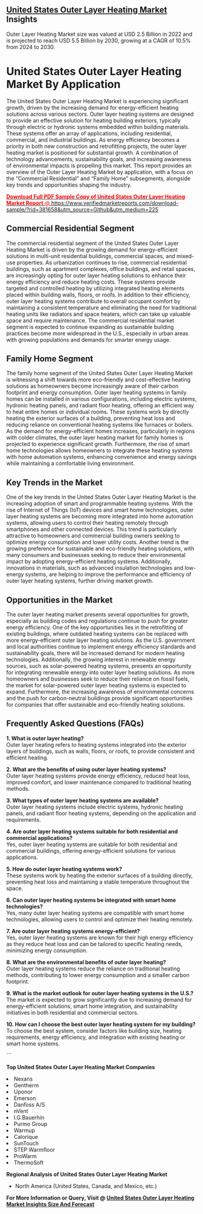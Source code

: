 <h2><a href="https://www.verifiedmarketreports.com/download-sample/?rid=381658&amp;utm_source=Github&amp;utm_medium=225" target="_blank">United States Outer Layer Heating Market</a> Insights</h2><p>Outer Layer Heating Market size was valued at USD 2.5 Billion in 2022 and is projected to reach USD 5.5 Billion by 2030, growing at a CAGR of 10.5% from 2024 to 2030.</p><p> <h1>United States Outer Layer Heating Market By Application</h1> <p>The United States Outer Layer Heating Market is experiencing significant growth, driven by the increasing demand for energy-efficient heating solutions across various sectors. Outer layer heating systems are designed to provide an effective solution for heating building exteriors, typically through electric or hydronic systems embedded within building materials. These systems offer an array of applications, including residential, commercial, and industrial buildings. As energy efficiency becomes a priority in both new construction and retrofitting projects, the outer layer heating market is positioned for substantial growth. A combination of technology advancements, sustainability goals, and increasing awareness of environmental impacts is propelling this market. This report provides an overview of the Outer Layer Heating Market by application, with a focus on the “Commercial Residential” and “Family Home” subsegments, alongside key trends and opportunities shaping the industry. <p><a href="#"><p><span class=""><span style="color: #ff0000;"><strong>Download Full PDF Sample Copy of United States Outer Layer Heating Market Report</strong> @ </span><a href="https://www.verifiedmarketreports.com/download-sample/?rid=381658&amp;utm_source=Github&amp;utm_medium=225" target="_blank">https://www.verifiedmarketreports.com/download-sample/?rid=381658&amp;utm_source=Github&amp;utm_medium=225</a></span></p></a></p> <h2>Commercial Residential Segment</h2> <p>The commercial residential segment of the United States Outer Layer Heating Market is driven by the growing demand for energy-efficient solutions in multi-unit residential buildings, commercial spaces, and mixed-use properties. As urbanization continues to rise, commercial residential buildings, such as apartment complexes, office buildings, and retail spaces, are increasingly opting for outer layer heating solutions to enhance their energy efficiency and reduce heating costs. These systems provide targeted and controlled heating by utilizing integrated heating elements placed within building walls, floors, or roofs. In addition to their efficiency, outer layer heating systems contribute to overall occupant comfort by maintaining a consistent temperature and eliminating the need for traditional heating units like radiators and space heaters, which can take up valuable space and require maintenance. The commercial residential market segment is expected to continue expanding as sustainable building practices become more widespread in the U.S., especially in urban areas with growing populations and demands for smarter energy usage.</p> <h2>Family Home Segment</h2> <p>The family home segment of the United States Outer Layer Heating Market is witnessing a shift towards more eco-friendly and cost-effective heating solutions as homeowners become increasingly aware of their carbon footprint and energy consumption. Outer layer heating systems in family homes can be installed in various configurations, including electric systems, hydronic heating panels, and radiant floor heating, offering an efficient way to heat entire homes or individual rooms. These systems work by directly heating the exterior surfaces of a building, preventing heat loss and reducing reliance on conventional heating systems like furnaces or boilers. As the demand for energy-efficient homes increases, particularly in regions with colder climates, the outer layer heating market for family homes is projected to experience significant growth. Furthermore, the rise of smart home technologies allows homeowners to integrate these heating systems with home automation systems, enhancing convenience and energy savings while maintaining a comfortable living environment.</p> <h2>Key Trends in the Market</h2> <p>One of the key trends in the United States Outer Layer Heating Market is the increasing adoption of smart and programmable heating systems. With the rise of Internet of Things (IoT) devices and smart home technologies, outer layer heating systems are becoming more integrated into home automation systems, allowing users to control their heating remotely through smartphones and other connected devices. This trend is particularly attractive to homeowners and commercial building owners seeking to optimize energy consumption and lower utility costs. Another trend is the growing preference for sustainable and eco-friendly heating solutions, with many consumers and businesses seeking to reduce their environmental impact by adopting energy-efficient heating systems. Additionally, innovations in materials, such as advanced insulation technologies and low-energy systems, are helping to improve the performance and efficiency of outer layer heating systems, further driving market growth.</p> <h2>Opportunities in the Market</h2> <p>The outer layer heating market presents several opportunities for growth, especially as building codes and regulations continue to push for greater energy efficiency. One of the key opportunities lies in the retrofitting of existing buildings, where outdated heating systems can be replaced with more energy-efficient outer layer heating solutions. As the U.S. government and local authorities continue to implement energy efficiency standards and sustainability goals, there will be increased demand for modern heating technologies. Additionally, the growing interest in renewable energy sources, such as solar-powered heating systems, presents an opportunity for integrating renewable energy into outer layer heating solutions. As more homeowners and businesses seek to reduce their reliance on fossil fuels, the market for solar-powered outer layer heating systems is expected to expand. Furthermore, the increasing awareness of environmental concerns and the push for carbon-neutral buildings provide significant opportunities for companies that offer sustainable and eco-friendly heating solutions.</p> <h2>Frequently Asked Questions (FAQs)</h2> <p><strong>1. What is outer layer heating?</strong><br>Outer layer heating refers to heating systems integrated into the exterior layers of buildings, such as walls, floors, or roofs, to provide consistent and efficient heating.</p> <p><strong>2. What are the benefits of using outer layer heating systems?</strong><br>Outer layer heating systems provide energy efficiency, reduced heat loss, improved comfort, and lower maintenance compared to traditional heating methods.</p> <p><strong>3. What types of outer layer heating systems are available?</strong><br>Outer layer heating systems include electric systems, hydronic heating panels, and radiant floor heating systems, depending on the application and requirements.</p> <p><strong>4. Are outer layer heating systems suitable for both residential and commercial applications?</strong><br>Yes, outer layer heating systems are suitable for both residential and commercial buildings, offering energy-efficient solutions for various applications.</p> <p><strong>5. How do outer layer heating systems work?</strong><br>These systems work by heating the exterior surfaces of a building directly, preventing heat loss and maintaining a stable temperature throughout the space.</p> <p><strong>6. Can outer layer heating systems be integrated with smart home technologies?</strong><br>Yes, many outer layer heating systems are compatible with smart home technologies, allowing users to control and optimize their heating remotely.</p> <p><strong>7. Are outer layer heating systems energy-efficient?</strong><br>Yes, outer layer heating systems are known for their high energy efficiency as they reduce heat loss and can be tailored to specific heating needs, minimizing energy consumption.</p> <p><strong>8. What are the environmental benefits of outer layer heating?</strong><br>Outer layer heating systems reduce the reliance on traditional heating methods, contributing to lower energy consumption and a smaller carbon footprint.</p> <p><strong>9. What is the market outlook for outer layer heating systems in the U.S.?</strong><br>The market is expected to grow significantly due to increasing demand for energy-efficient solutions, smart home integration, and sustainability initiatives in both residential and commercial sectors.</p> <p><strong>10. How can I choose the best outer layer heating system for my building?</strong><br>To choose the best system, consider factors like building size, heating requirements, energy efficiency, and integration with existing heating or smart home systems.</p> ```</p><p><strong>Top United States Outer Layer Heating Market Companies</strong></p><div data-test-id=""><p><li>Nexans</li><li> Gentherm</li><li> Uponor</li><li> Emerson</li><li> Danfoss A/S</li><li> nVent</li><li> I.G.Bauerhin</li><li> Purmo Group</li><li> Warmup</li><li> Calorique</li><li> SunTouch</li><li> STEP Warmfloor</li><li> ProWarm</li><li> ThermoSoft</li></p><div><strong>Regional Analysis of&nbsp;United States Outer Layer Heating Market</strong></div><ul><li dir="ltr"><p dir="ltr">North America&nbsp;(United States, Canada, and Mexico, etc.)</p></li></ul><p><strong>For More Information or Query, Visit @&nbsp;</strong><strong><a href="https://www.verifiedmarketreports.com/product/outer-layer-heating-market/?utm_source=Github&amp;utm_medium=225" target="_blank">United States Outer Layer Heating Market Insights Size And Forecast</a></strong></p></div>
